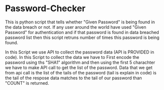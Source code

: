 # Password-Checker
This is python script that tells whether "Given Password" is being found in the data breach or not.
If any user around the world have used "Given Password" for authentication and if that password is found in data breached password list then this script retruns number of times this password is being found.

In this Script we use API to collect the password data (API is PROVIDED in code).
In this Script to collect the data we have to First encode the password using ths "SHA1" algorithm and then using the first 5 charachter we have to make API call to get the list of the password.
Data that we get from api call is the list  of the tails of the password (tail is explain in code) is the tail of the respose data matches to the tail of our password than "COUNT" is returned.

